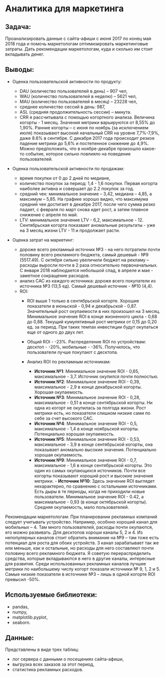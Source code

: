 # Аналитика для маркетинга

## Задача: 

Проанализировать данные с сайта-афиши с июня 2017 по конец мая 2018 года и помочь маркетологам оптимизировать маркетинговые затраты. Дать рекомендации маркетологам, куда и сколько им стоит вкладывать денег.

## Выводы:

- Оценка пользовательской активности по продукту:
  - DAU (количество пользователей в день) – 907 чел,
  - WAU (количество пользователей в неделю) – 5621 чел,
  - MAU (количество пользователей в месяц) – 23228 чел,
  - среднее количество сессий в день: 987,
  - ASL (средняя продолжительность сессии) – минута. 
  - CRR я рассчитывала с помощью когортного анализа. Величина когорты - 1 месяц. Значения метрики варьируются от 8,55% до 1,90%. Ранние когорты – с июня по ноябрь (за исключением июля) показывают высокий начальный CRR на уровне 7,7%-7,9%, даже 8.6% в сентябре. С декабря 2017 года происходит резкое падение метрики до 5,6% и постепенное снижение до 4,9%. Можно предположить, что в ноябре-декабре произошло какое-то событие, которое сильно повлияло на поведение пользователей.

- Оценка пользовательской активности по продажам:
  - время покупки от 0 до 2 дней по медиане,
  - количество покупок за период: 1,4 - 1,6 покупки. Первая когорта наиболее активна и совершает до 2.2 покупок за год.
  - средний чек: минимальное значение – 3,42, медиана – 4,85, а максимум – 5,85. На графике хорошо видно, что максимума средний чек достигает в декабре 2017, после чего сумма резко падает, с февраля по март снова идет рост, а затем плавное снижение с апреля по май.
  - LTV: минимальное значение LTV - 6,2, максимальное - 12. Сентябрьская когорта показвает аномальные результаты - уже на 3 месяц жизни LTV - 11 и продолжает расти.

- Оценка затрат на маркетинг:
  - дороже всего рекламный источник №3 - на него потратили почти половину всего рекламного бюджета, самый дешевый - №9 (5517.49). С октября сильно увеличили бюджет на рекламу – расходы выросли почти в 2 раза относительно первоначальных. С января 2018 наблюдается небольшой спад, в апреле и мае - заметное сокращение расходов.
  - анализ САС из каждого источника: дороже всего покупатели из источника №3 (13,5 ед). Самый дешевый источник - №10 (4,4).
  - ROI: 
    - ROI выше 1 только в сентябрьской когорте. Хорошие показатели в июньской - 0,94 и декабрьской - 0,87. Значительный рост окупаемости в них произошел на 3 месяц. Минимальное значение ROI в конце жизненного цикла - 0,68 до 0,88. Текущий кумулятивный рост метрики от 0,15 до 0,20 ед. за период. При таких темпах инвестиции будут окупаться еще от одного до двух лет.

    - Общий ROI - -23%. Распределение ROI по устройствам: десктоп - -20%, мобильные - -36%. Получилось, что пользователи лучше покупают с десктопа.
    - Анализ ROI по рекламным источникам:
        - **Источник №1**: Минимальное значение ROI - 0,65, максимальное - 3,7. Источник окупился почти полностью. 
        - **Источник №2**: Минимальное значение ROI - 0,39, максимальное - 2,9 в конце декабрьской когорты. Хорошая окупаемость. 
        - **Источник №3**: Минимальное значение ROI - 0,28, максимальное - 0,51 в конце сентябрьской когорты. Ни одна из когорт не окупилась за полгода жизни.  Рост метрики есть, но показатели слишком низкие сами по себе за счет высокого CAC.
        - **Источник №4**: Минимальное значение ROI - 0,5, максимальное - 1,4 в конце ноябрьской когорты. Потенциально хорошая окупаемость. 
         - **Источник №5**: Минимальное значение ROI - 0,53, максимальное - 3,9 в конце сентябрьской когорты, она показывает аномально высокие значения. Потенциально хорошая окупаемость. 
         - **Источник №9**: Минимальное значение ROI - 0,7, максимальное - 1,6 в конце сентябрьской когорты. Это один из самых окупающихся источников. Почти все когорты показывают хороший рост и высокие значения метрики.
          - **Источник №10**: Здесь значение ROI выглядет нехарактерно, по сравнению с остальными источниками. Есть дыры в те периоды, когда не приходили новые пользователи. Минимальное значение ROI - 0.42, а максимальное - 0,93 (в конце октябрьской когорты). Средняя окупаемость, мало пользователей. 

Рекомендации маркетологам:
При планировании рекламных компаний следует учитывать устройство. Например, особнно хороший канал для мобильных – 4. Там много пользователей, расходы почти окупаются, его можно развивать. Для десктопов хороши каналы 5, 2 и 4. Из непопулярных каналов стоит обратить внимание на №9 – там тоже есть потенциал для роста для обоих устройств. 3 канал зарабатывает так же или меньше, как и остальные, но расходы для него составляют почти половину всего рекламного бюджета. Я советую перераспределить средства, которые вкладываются в него в другие каналы, интересные для развития. Среди использованных рекламных каналов лучшие метрики по наибольшему числу когорт показали источники № 9, 1, 2 и 5. Самые низкие показатели в источнике №3 – лишь в одной когорте ROI превысил -50%.

## Используемые библиотеки:

- pandas, 
- numpy, 
- matplotlib.pyplot, 
- seaborn.

## Данные:

Представлены в виде трех таблиц:
- лог сервера с данными о посещениях сайта-афиши,
- выгрузка всех заказов за этот период,
- статистика рекламных расходов.


